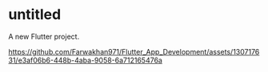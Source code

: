 # untitled

A new Flutter project.

https://github.com/Farwakhan971/Flutter_App_Development/assets/130717631/e3af06b6-448b-4aba-9058-6a712165476a



